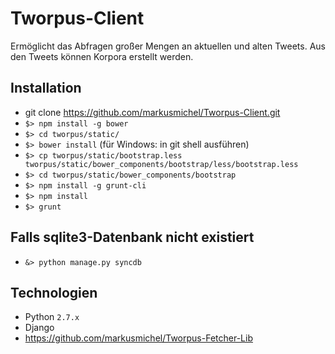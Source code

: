 Tworpus-Client
==============
Ermöglicht das Abfragen großer Mengen an aktuellen und alten Tweets. 
Aus den Tweets können Korpora erstellt werden.

## Installation
- git clone https://github.com/markusmichel/Tworpus-Client.git
- `$> npm install -g bower`
- `$> cd tworpus/static/`
- `$> bower install` (für Windows: in git shell ausführen)
- `$> cp tworpus/static/bootstrap.less tworpus/static/bower_components/bootstrap/less/bootstrap.less`
- `$> cd tworpus/static/bower_components/bootstrap`
- `$> npm install -g grunt-cli`
- `$> npm install`
- `$> grunt`

## Falls sqlite3-Datenbank nicht existiert
- `&> python manage.py syncdb`

## Technologien
- Python `2.7.x`
- Django
- https://github.com/markusmichel/Tworpus-Fetcher-Lib
